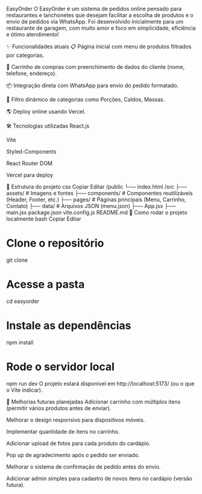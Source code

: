 EasyOrder
O EasyOrder é um sistema de pedidos online pensado para restaurantes e lanchonetes que desejam facilitar a escolha de produtos e o envio de pedidos via WhatsApp.
Foi desenvolvido inicialmente para um restaurante de garagem, com muito amor e foco em simplicidade, eficiência e ótimo atendimento!

✨ Funcionalidades atuais
📋 Página inicial com menu de produtos filtrados por categorias.

🛒 Carrinho de compras com preenchimento de dados do cliente (nome, telefone, endereço).

📦 Integração direta com WhatsApp para envio do pedido formatado.

🔎 Filtro dinâmico de categorias como Porções, Caldos, Massas.

🌎 Deploy online usando Vercel.

🛠️ Tecnologias utilizadas
React.js

Vite 

Styled-Components

React Router DOM

Vercel para deploy

🧩 Estrutura do projeto
css
Copiar
Editar
/public
  └── index.html
/src
  ├── assets/          # Imagens e fontes
  ├── components/      # Componentes reutilizáveis (Header, Footer, etc.)
  ├── pages/           # Páginas principais (Menu, Carrinho, Contato)
  ├── data/            # Arquivos JSON (menu.json)
  ├── App.jsx
  ├── main.jsx
package.json
vite.config.js
README.md
🚀 Como rodar o projeto localmente
bash
Copiar
Editar
# Clone o repositório
git clone

# Acesse a pasta
cd easyorder

# Instale as dependências
npm install

# Rode o servidor local
npm run dev
O projeto estará disponível em http://localhost:5173/ (ou o que o Vite indicar).

🔮 Melhorias futuras planejadas
 Adicionar carrinho com múltiplos itens (permitir vários produtos antes de enviar).

 Melhorar o design responsivo para dispositivos móveis.

 Implementar quantidade de itens no carrinho.

 Adicionar upload de fotos para cada produto do cardápio.

 Pop up de agradecimento após o pedido ser enviado.

 Melhorar o sistema de confirmação de pedido antes do envio.

 Adicionar admin simples para cadastro de novos itens no cardápio (versão futura).
